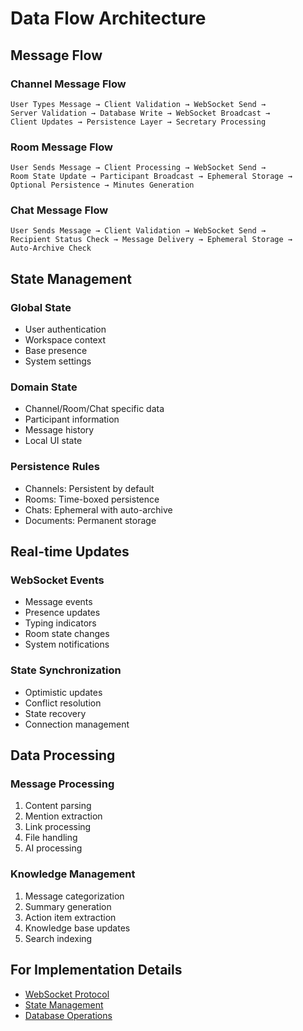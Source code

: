 # Data Flow Architecture

## Message Flow

### Channel Message Flow
```
User Types Message → Client Validation → WebSocket Send →
Server Validation → Database Write → WebSocket Broadcast →
Client Updates → Persistence Layer → Secretary Processing
```

### Room Message Flow
```
User Sends Message → Client Processing → WebSocket Send →
Room State Update → Participant Broadcast → Ephemeral Storage →
Optional Persistence → Minutes Generation
```

### Chat Message Flow
```
User Sends Message → Client Validation → WebSocket Send →
Recipient Status Check → Message Delivery → Ephemeral Storage →
Auto-Archive Check
```

## State Management

### Global State
- User authentication
- Workspace context
- Base presence
- System settings

### Domain State
- Channel/Room/Chat specific data
- Participant information
- Message history
- Local UI state

### Persistence Rules
- Channels: Persistent by default
- Rooms: Time-boxed persistence
- Chats: Ephemeral with auto-archive
- Documents: Permanent storage

## Real-time Updates

### WebSocket Events
- Message events
- Presence updates
- Typing indicators
- Room state changes
- System notifications

### State Synchronization
- Optimistic updates
- Conflict resolution
- State recovery
- Connection management

## Data Processing

### Message Processing
1. Content parsing
2. Mention extraction
3. Link processing
4. File handling
5. AI processing

### Knowledge Management
1. Message categorization
2. Summary generation
3. Action item extraction
4. Knowledge base updates
5. Search indexing

## For Implementation Details

- [WebSocket Protocol](../technical/api/websocket.md)
- [State Management](../technical/frontend/state.md)
- [Database Operations](../technical/database/operations.md)